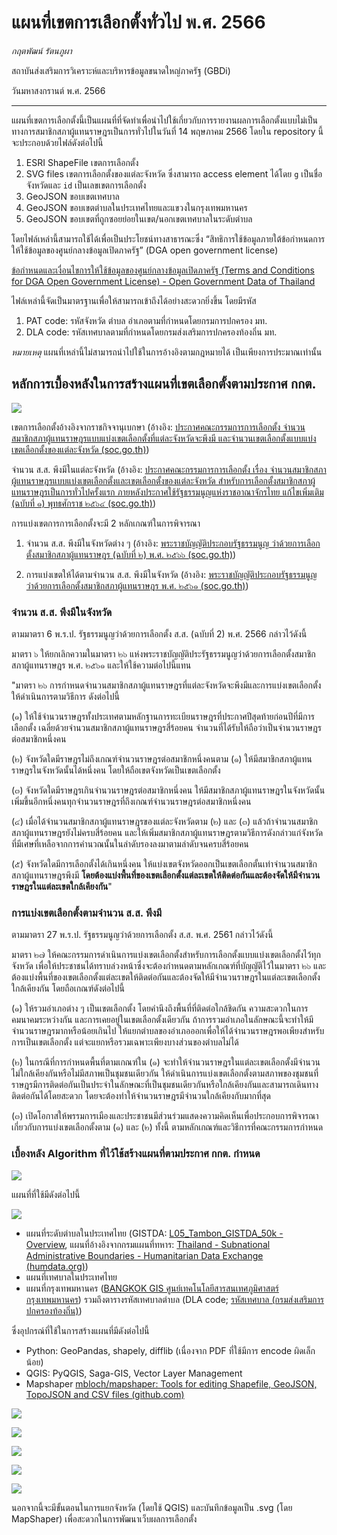 # แผนที่เขตการเลือกตั้งทั่วไป พ.ศ. 2566

*กฤตพัฒน์ รัตนภูผา*

สถาบันส่งเสริมการวิเคราะห์และบริหารข้อมูลขนาดใหญ่ภาครัฐ (GBDi)

วันมหาสงกรานต์ พ.ศ. 2566

---

แผนที่เขตการเลือกตั้งนี้เป็นแผนที่ที่จัดทำเพื่อนำไปใช้เกี่ยวกับการรายงานผลการเลือกตั้งแบบไม่เป็นทางการสมาชิกสภาผู้แทนราษฎรเป็นการทั่วไปในวันที่ 14 พฤษภาคม 2566 โดยใน repository นี้จะประกอบด้วยไฟล์ดังต่อไปนี้

1. ESRI ShapeFile เขตการเลือกตั้ง
2. SVG files เขตการเลือกตั้งของแต่ละจังหวัด ซึ่งสามารถ access element ได้โดย `g` เป็นชื่อจังหวัดและ `id` เป็นเลขเขตการเลือกตั้ง
3. GeoJSON ขอบเขตเทศบาล
4. GeoJSON ขอบเขตตำบลในประเทศไทยและแขวงในกรุงเทพมหานคร
5. GeoJSON ขอบเขตที่ถูกซอยย่อยในเขต/นอกเขตเทศบาลในระดับตำบล

โดยไฟล์เหล่านี้สามารถใช้ได้เพื่อเป็นประโยชน์ทางสาธารณะซึ่ง “สิทธิการใช้ข้อมูลภายใต้ข้อกำหนดการให้ใช้ข้อมูลของศูนย์กลางข้อมูลเปิดภาครัฐ” (DGA open government license)

[ข้อกำหนดและเงื่อนไขการให้ใช้ข้อมูลของศูนย์กลางข้อมูลเปิดภาครัฐ (Terms and Conditions for DGA Open Government License) - Open Government Data of Thailand](https://data.go.th/pages/dga-open-government-license)

ไฟล์เหล่านี้จัดเป็นมาตรฐานเพื่อให้สามารถเข้าถึงได้อย่างสะดวกยิ่งขึ้น โดยมีรหัส

1. PAT code: รหัสจังหวัด ตำบล อำเภอตามที่กำหนดโดยกรมการปกครอง มท.
2. DLA code: รหัสเทศบาลตามที่กำหนดโดยกรมส่งเสริมการปกครองท้องถิ่น มท.

*หมายเหตุ* แผนที่เหล่านี้ไม่สามารถนำไปใช้ในการอ้างอิงตามกฎหมายได้ เป็นเพียงการประมาณเท่านั้น

## หลักการเบื้องหลังในการสร้างแผนที่เขตเลือกตั้งตามประกาศ กกต.

![](Pic_README/Ratchakitcha.png)

เขตการเลือกตั้งอ้างอิงจากราชกิจจานุเบกษา (อ้างอิง: [ประกาศคณะกรรมการการเลือกตั้ง จำนวนสมาชิกสภาผู้แทนราษฎรแบบแบ่งเขตเลือกตั้งที่แต่ละจังหวัดจะพึงมี และจำนวนเขตเลือกตั้งแบบแบ่งเขตเลือกตั้งของแต่ละจังหวัด (soc.go.th)](https://ratchakitcha.soc.go.th/documents/140A023N0000000000500.pdf))

จำนวน ส.ส. พึงมีในแต่ละจังหวัด (อ้างอิง: [ประกาศคณะกรรมการการเลือกตั้ง เรื่อง จำนวนสมาชิกสภาผู้แทนราษฎรแบบแบ่งเขตเลือกตั้งและเขตเลือกตั้งของแต่ละจังหวัด สำหรับการเลือกตั้งสมาชิกสภาผู้แทนราษฎรเป็นการทั่วไปครั้งแรก ภายหลังประกาศใช้รัฐธรรมนูญแห่งราชอาณาจักรไทย แก้ไขเพิ่มเติม (ฉบับที่ ๑) พุทธศักราช ๒๕๖๔ (soc.go.th)](https://ratchakitcha.soc.go.th/documents/140A008N0000000003102.pdf))

การแบ่งเขตการการเลือกตั้งจะมี 2 หลักเกณฑ์ในการพิจารณา
1. จำนวน ส.ส. พึงมีในจังหวัดต่าง ๆ (อ้างอิง: [พระราชบัญญัติประกอบรัฐธรรมนูญ ว่าด้วยการเลือกตั้งสมาชิกสภาผู้แทนราษฎร (ฉบับที่ ๒) พ.ศ. ๒๕๖๖ (soc.go.th)](https://ratchakitcha.soc.go.th/documents/140A007N0000000000100.pdf))

2. การแบ่งเขตให้ได้ตามจำนวน ส.ส. พึงมีในจังหวัด (อ้างอิง: [พระราชบัญญัติประกอบรัฐธรรมนูญ ว่าด้วยการเลือกตั้งสมาชิกสภาผู้แทนราษฎร พ.ศ. ๒๕๖๑ (soc.go.th)](https://ratchakitcha.soc.go.th/documents/2147915.pdf))

### จำนวน ส.ส. พึงมีในจังหวัด
ตามมาตรา 6 พ.ร.ป. รัฐธรรมนูญว่าด้วยการเลือกตั้ง ส.ส. (ฉบับที่ 2) พ.ศ. 2566 กล่าวไว้ดังนี้

มาตรา ๖ ให้ยกเลิกความในมาตรา ๒๖ แห่งพระราชบัญญัติประรัฐธรรมนูญว่าด้วยการเลือกตั้งสมาชิกสภาผู้แทนราษฎร พ.ศ. ๒๕๖๑ และให้ใช้ความต่อไปนี้แทน

"มาตรา ๒๖ การกำหนดจำนวนสมาชิกสภาผู้แทนราษฎรที่แต่ละจังหวัดจะพึงมีและการแบ่งเขตเลือกตั้ง ให้ดำเนินการตามวิธีการ ดังต่อไปนี้

(๑) ให้ใช้จำนวนราษฎรทั้งประเทศตามหลักฐานการทะเบียนราษฎรที่ประกาศปีสุดท้ายก่อนปีที่มีการเลือกตั้ง เฉลี่ยด้วยจำนวนสมาชิกสภาผู้แทนราษฎรสี่ร้อยคน จำนวนที่ได้รับให้ถือว่าเป็นจำนวนราษฎรต่อสมาชิกหนึ่งคน

(๒) จังหวัดใดมีราษฎรไม่ถึงเกณฑ์จำนวนราษฎรต่อสมาชิกหนึ่งคนตาม (๑) ให้มีสมาชิกสภาผู้แทนราษฎรในจังหวัดนั้นได้หนึ่งคน โดยให้ถือเขตจังหวัดเป็นเขตเลือกตั้ง

(๓) จังหวัดใดมีราษฎรเกินจำนวนราษฎรต่อสมาชิกหนึ่งคน ให้มีสมาชิกสภาผู้แทนราษฎรในจังหวัดนั้นเพิ่มขึ้นอีกหนึ่งคนทุกจำนวนราษฎรที่ถึงเกณฑ์จำนวนราษฎรต่อสมาชิกหนึ่งคน

(๔) เมื่อได้จำนวนสมาชิกสภาผู้แทนราษฎรของแต่ละจังหวัดตาม (๒) และ (๓) แล้วถ้าจำนวนสมาชิกสภาผู้แทนราษฎรยังไม่ครบสี่ร้อยคน และให้เพิ่มสมาชิกสภาผู้แทนราษฎรตามวิธีการดังกล่าวแก่จังหวัดที่มีเศษที่เหลือจากการคำนวณนั้นในลำดับรองลงมาตามลำดับจนครบสี่ร้อยคน

(๕) จังหวัดใดมีการเลือกตั้งได้เกินหนึ่งคน ให้แบ่งเขตจังหวัดออกเป็นเขตเลือกตั้นเท่าจำนวนสมาชิกสภาผู้แทนราษฎรพึงมี **โดยต้องแบ่งพื้นที่ของเขตเลือกตั้งแต่ละเขตให้ติดต่อกันและต้องจัดให้มีจำนวนราษฎรในแต่ละเขตใกล้เคียงกัน**"

### การแบ่งเขตเลือกตั้งตามจำนวน ส.ส. พึงมี
ตามมาตรา 27 พ.ร.ป. รัฐธรรมนูญว่าด้วยการเลือกตั้ง ส.ส. พ.ศ. 2561 กล่าวไว้ดังนี้

มาตรา ๒๗ ให้คณะกรรมการดำเนินการแบ่งเขตเลือกตั้งสำหรับการเลือกตั้งแบบแบ่งเขตเลือกตั้งไว้ทุกจังหวัด เพื่อให้ประชาชนได้ทราบล่วงหน้าซึ่งจะต้องกำหนดตามหลักเกณฑ์ที่บัญญัติไว้ในมาตรา ๒๖ และต้องแบ่งพื้นที่ของเขตเลือกตั้งแต่ละเขตให้ติดต่อกันและต้องจัดให้มีจำนวนราษฎรในแต่ละเขตเลือกตั้งใกล้เคียงกัน โดยถือเกณฑ์ดังต่อไปนี้

(๑) ให้รวมอำเภอต่าง ๆ เป็นเขตเลือกตั้ง โดยคำนึงถึงพื้นที่ที่ติดต่อใกล้ชิดกัน ความสะดวกในการคมนาคมระหว่างกัน และการเคยอยู่ในเขตเลือกตั้งเดียวกัน ถ้าการรวมอำเภอในลักษณะนี้จะทำให้มีจำนวนราษฎรมากหรือน้อยเกินไป ให้แยกตำบลของอำเภอออกเพื่อให้ได้จำนวนราษฎรพอเพียงสำหรับการเป็นเขตเลือกตั้ง แต่จะแยกหรือรวมเฉพาะเพียงบางส่วนของตำบลไม่ได้

(๒) ในกรณีที่การกำหนดพื้นที่ตามเกณฑ์ใน (๑) จะทำให้จำนวนราษฎรในแต่ละเขตเลือกตั้งมีจำนวนไม่ใกล้เคียงกันหรือไม่มีสภาพเป็นชุมชนเดียวกัน ให้ดำเนินการแบ่งเขตเลือกตั้งตามสภาพของชุมชนที่ราษฎรมีการติดต่อกันเป็นประจำในลักษณะที่เป็นชุมชนเดียวกันหรือใกล้เคียงกันและสามารถเดินทางติดต่อกันได้โดยสะดวก โดยจะต้องทำให้จำนวนราษฎรมีจำนวนใกล้เคียงกับมากที่สุด

(๓) เปิดโอกาสให้พรรมการเมืองและประชาชนมีส่วนร่วมแสดงความคิดเห็นเพื่อประกอบการพิจารณาเกี่ยวกับการแบ่งเขตเลือกตั้งตาม (๑) และ (๒) ทั้งนี้ ตามหลักเกณฑ์และวิธีการที่คณะกรรมการกำหนด

### เบื้องหลัง Algorithm ที่ไว้ใช้สร้างแผนที่ตามประกาศ กกต. กำหนด

![](Pic_README/Overall_algo.png)

แผนที่ที่ใช้มีดังต่อไปนี้

![](Pic_README/Maps_for_construction.png)

- แผนที่ระดับตำบลในประเทศไทย (GISTDA: [L05_Tambon_GISTDA_50k - Overview](https://gistdaportal.gistda.or.th/portal/home/item.html?id=635097fec40c4b72ad2d1a534071fffb), แผนที่อ้างอิงจากกรมแผนที่ทหาร: [Thailand - Subnational Administrative Boundaries - Humanitarian Data Exchange (humdata.org)](https://data.humdata.org/dataset/cod-ab-tha))
- แผนที่เทศบาลในประเทศไทย
- แผนที่กรุงเทพมหานคร ([BANGKOK GIS ศูนย์เทคโนโลยีสารสนเทศภูมิศาสตร์กรุงเทพมหานคร](http://www.bangkokgis.com/modules.php?m=download_shapefile))
รวมถึงตารางรหัสเทศบาลตำบล (DLA code; [รหัสเทศบาล (กรมส่งเสริมการปกครองท้องถิ่น)](http://www.dla.go.th/work/orginfo.pdf))

ซึ่งอุปกรณ์ที่ใช้ในการสร้างแผนที่มีดังต่อไปนี้
- Python: GeoPandas, shapely, difflib (เนื่องจาก PDF ที่ใช้มีการ encode ผิดเล็กน้อย)
- QGIS: PyQGIS, Saga-GIS, Vector Layer Management
- Mapshaper [mbloch/mapshaper: Tools for editing Shapefile, GeoJSON, TopoJSON and CSV files (github.com)](https://github.com/mbloch/mapshaper)

![](Pic_README/Table_manipulation.png)

![](Pic_README/split_regions_example.png)

![](Pic_README/Inclusion.png)

![](Pic_README/Exclusion.png)

![](Pic_README/Split_regions.png)

นอกจากนี้จะมีขั้นตอนในการแยกจังหวัด (โดยใช้ QGIS) และบันทึกข้อมูลเป็น .svg (โดย MapShaper) เพื่อสะดวกในการพัฒนาเว็บผลการเลือกตั้ง
